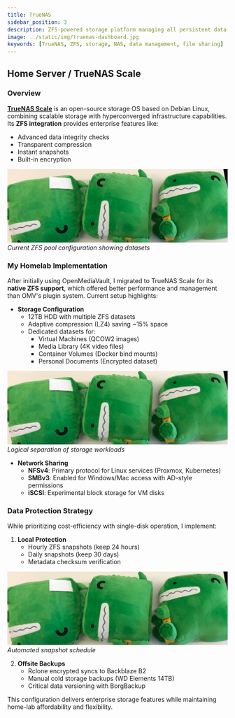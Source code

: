 ```yaml
---
title: TrueNAS
sidebar_position: 3
description: ZFS-powered storage platform managing all persistent data in the home lab
image: ../static/img/truenas-dashboard.jpg
keywords: [TrueNAS, ZFS, storage, NAS, data management, file sharing]
---
```

## Home Server / TrueNAS Scale

### Overview
[**TrueNAS Scale**](https://www.truenas.com/truenas-scale/) is an open-source storage OS based on Debian Linux, combining scalable storage with hyperconverged infrastructure capabilities. Its **ZFS integration** provides enterprise features like:
- Advanced data integrity checks
- Transparent compression
- Instant snapshots
- Built-in encryption

![TrueNAS ZFS Pool Structure](./attachments/truenas-zfs-pool.png)
*Current ZFS pool configuration showing datasets*

### My Homelab Implementation
After initially using OpenMediaVault, I migrated to TrueNAS Scale for its **native ZFS support**, which offered better performance and management than OMV's plugin system. Current setup highlights:

- **Storage Configuration**
  - 12TB HDD with multiple ZFS datasets
  - Adaptive compression (LZ4) saving ~15% space
  - Dedicated datasets for:
    - Virtual Machines (QCOW2 images)
    - Media Library (4K video files)
    - Container Volumes (Docker bind mounts)
    - Personal Documents (Encrypted dataset)

![Dataset Structure Screenshot](./attachments/truenas-datasets.png)
*Logical separation of storage workloads*

- **Network Sharing**
  - **NFSv4**: Primary protocol for Linux services (Proxmox, Kubernetes)
  - **SMBv3**: Enabled for Windows/Mac access with AD-style permissions
  - **iSCSI**: Experimental block storage for VM disks

### Data Protection Strategy
While prioritizing cost-efficiency with single-disk operation, I implement:

1. **Local Protection**
   - Hourly ZFS snapshots (keep 24 hours)
   - Daily snapshots (keep 30 days)
   - Metadata checksum verification

![Snapshot Management](./attachments/truenas-snapshots.png)
*Automated snapshot schedule*

2. **Offsite Backups**
   - Rclone encrypted syncs to Backblaze B2
   - Manual cold storage backups (WD Elements 14TB)
   - Critical data versioning with BorgBackup

This configuration delivers enterprise storage features while maintaining home-lab affordability and flexibility.